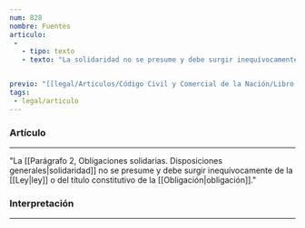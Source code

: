 ```yaml
---
num: 828
nombre: Fuentes
articulo: 
 - 
   - tipo: texto
   - texto: "La solidaridad no se presume y debe surgir inequívocamente de la ley o del título constitutivo de la obligación."


previo: "[[legal/Articulos/Código Civil y Comercial de la Nación/Libro Tercero/Título 1/Capítulo 3/Sección 7/Parágrafo 2/Parágrafo 2, Obligaciones solidarias. Disposiciones generales.md|Parágrafo 2, Obligaciones solidarias. Disposiciones generales]]"
tags: 
 - legal/articulo
---
```

### Artículo
---
"La [[Parágrafo 2, Obligaciones solidarias. Disposiciones generales|solidaridad]] no se presume y debe surgir inequívocamente de la [[Ley|ley]] o del título constitutivo de la [[Obligación|obligación]]."

### Interpretación
---
